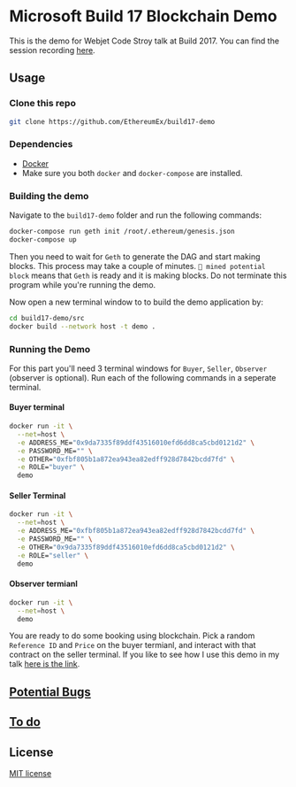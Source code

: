 # Microsoft Build 17 Blockchain Demo

This is the demo for Webjet Code Stroy talk at Build 2017. You can find the session recording [here](https://channel9.msdn.com/Events/Build/2017/T6979).
## Usage

### Clone this repo
```bash
git clone https://github.com/EthereumEx/build17-demo
```

### Dependencies
* [Docker](https://docs.docker.com/engine/installation/)
* Make sure you both `docker` and `docker-compose` are installed.


### Building the demo
Navigate to the `build17-demo` folder and run the following commands:

```bash
docker-compose run geth init /root/.ethereum/genesis.json
docker-compose up
```

Then you need to wait for `Geth` to generate the DAG and start making blocks. This process may take a couple of minutes. `🔨 mined potential block` means that `Geth` is ready and it is making blocks. Do not terminate this program while you're running the demo.

Now open a new terminal window to to build the demo application by:

```bash
cd build17-demo/src
docker build --network host -t demo .
```

### Running the Demo
For this part you'll need 3 terminal windows for `Buyer`, `Seller`, `Observer` (observer is optional). Run each of the following commands in a seperate terminal.

#### Buyer terminal

```bash
docker run -it \
  --net=host \
  -e ADDRESS_ME="0x9da7335f89ddf43516010efd6dd8ca5cbd0121d2" \
  -e PASSWORD_ME="" \
  -e OTHER="0xfbf805b1a872ea943ea82edff928d7842bcdd7fd" \
  -e ROLE="buyer" \
  demo
```
 
#### Seller Terminal
 
```bash
docker run -it \
  --net=host \
  -e ADDRESS_ME="0xfbf805b1a872ea943ea82edff928d7842bcdd7fd" \
  -e PASSWORD_ME="" \
  -e OTHER="0x9da7335f89ddf43516010efd6dd8ca5cbd0121d2" \
  -e ROLE="seller" \
  demo
```

#### Observer termianl
```bash
docker run -it \
  --net=host \
  demo
```

You are ready to do some booking using blockchain. Pick a random `Reference ID` and `Price` on the buyer termianl, and interact with that contract on the seller terminal. If you like to see how I use this demo in my talk [here is the link](https://channel9.msdn.com/Events/Build/2017/T6979).


## [Potential Bugs](https://github.com/EthereumEx/build17-demo/issues)
## [To do](https://github.com/EthereumEx/build17-demo/milestones)
## License
[MIT license](http://opensource.org/licenses/MIT)